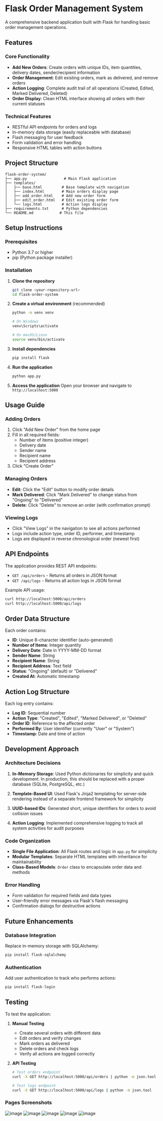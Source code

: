 # Flask Order Management System

A comprehensive backend application built with Flask for handling basic order management operations.

## Features

### Core Functionality
- **Add New Orders**: Create orders with unique IDs, item quantities, delivery dates, sender/recipient information
- **Order Management**: Edit existing orders, mark as delivered, and remove orders
- **Action Logging**: Complete audit trail of all operations (Created, Edited, Marked Delivered, Deleted)
- **Order Display**: Clean HTML interface showing all orders with their current statuses

### Technical Features
- RESTful API endpoints for orders and logs
- In-memory data storage (easily replaceable with database)
- Flash messaging for user feedback
- Form validation and error handling
- Responsive HTML tables with action buttons

## Project Structure

```
flask-order-system/
├── app.py                 # Main Flask application
├── templates/
│   ├── base.html         # Base template with navigation
│   ├── index.html        # Main orders display page
│   ├── add_order.html    # Add new order form
│   ├── edit_order.html   # Edit existing order form
│   └── logs.html         # Action logs display
├── requirements.txt      # Python dependencies
└── README.md            # This file
```

## Setup Instructions

### Prerequisites
- Python 3.7 or higher
- pip (Python package installer)

### Installation

1. **Clone the repository**
   ```bash
   git clone <your-repository-url>
   cd flask-order-system
   ```

2. **Create a virtual environment** (recommended)
   ```bash
   python -m venv venv
   
   # On Windows
   venv\Scripts\activate
   
   # On macOS/Linux
   source venv/bin/activate
   ```

3. **Install dependencies**
   ```bash
   pip install flask
   ```

4. **Run the application**
   ```bash
   python app.py
   ```

5. **Access the application**
   Open your browser and navigate to `http://localhost:5000`

## Usage Guide

### Adding Orders
1. Click "Add New Order" from the home page
2. Fill in all required fields:
   - Number of items (positive integer)
   - Delivery date
   - Sender name
   - Recipient name
   - Recipient address
3. Click "Create Order"

### Managing Orders
- **Edit**: Click the "Edit" button to modify order details
- **Mark Delivered**: Click "Mark Delivered" to change status from "Ongoing" to "Delivered"
- **Delete**: Click "Delete" to remove an order (with confirmation prompt)

### Viewing Logs
- Click "View Logs" in the navigation to see all actions performed
- Logs include action type, order ID, performer, and timestamp
- Logs are displayed in reverse chronological order (newest first)

## API Endpoints

The application provides REST API endpoints:

- `GET /api/orders` - Returns all orders in JSON format
- `GET /api/logs` - Returns all action logs in JSON format

Example API usage:
```bash
curl http://localhost:5000/api/orders
curl http://localhost:5000/api/logs
```

## Order Data Structure

Each order contains:
- **ID**: Unique 8-character identifier (auto-generated)
- **Number of Items**: Integer quantity
- **Delivery Date**: Date in YYYY-MM-DD format
- **Sender Name**: String
- **Recipient Name**: String
- **Recipient Address**: Text field
- **Status**: "Ongoing" (default) or "Delivered"
- **Created At**: Automatic timestamp

## Action Log Structure

Each log entry contains:
- **Log ID**: Sequential number
- **Action Type**: "Created", "Edited", "Marked Delivered", or "Deleted"
- **Order ID**: Reference to the affected order
- **Performed By**: User identifier (currently "User" or "System")
- **Timestamp**: Date and time of action

## Development Approach

### Architecture Decisions
1. **In-Memory Storage**: Used Python dictionaries for simplicity and quick development. In production, this should be replaced with a proper database (SQLite, PostgreSQL, etc.)

2. **Template-Based UI**: Used Flask's Jinja2 templating for server-side rendering instead of a separate frontend framework for simplicity

3. **UUID-based IDs**: Generated short, unique identifiers for orders to avoid collision issues

4. **Action Logging**: Implemented comprehensive logging to track all system activities for audit purposes

### Code Organization
- **Single File Application**: All Flask routes and logic in `app.py` for simplicity
- **Modular Templates**: Separate HTML templates with inheritance for maintainability
- **Class-Based Models**: `Order` class to encapsulate order data and methods

### Error Handling
- Form validation for required fields and data types
- User-friendly error messages via Flask's flash messaging
- Confirmation dialogs for destructive actions

## Future Enhancements

### Database Integration
Replace in-memory storage with SQLAlchemy:
```python
pip install flask-sqlalchemy
```

### Authentication
Add user authentication to track who performs actions:
```python
pip install flask-login
```

## Testing

To test the application:

1. **Manual Testing**
   - Create several orders with different data
   - Edit orders and verify changes
   - Mark orders as delivered
   - Delete orders and check logs
   - Verify all actions are logged correctly

2. **API Testing**
   ```bash
   # Test orders endpoint
   curl -X GET http://localhost:5000/api/orders | python -m json.tool
   
   # Test logs endpoint
   curl -X GET http://localhost:5000/api/logs | python -m json.tool
   ```

### Pages Screenshots
![image](https://github.com/user-attachments/assets/0fb3b8f1-8900-443d-afe5-4c6c6f29eb3c)
![image](https://github.com/user-attachments/assets/9764ffea-559e-4599-8605-6ea9a567338f)
![image](https://github.com/user-attachments/assets/331cc567-de8b-492b-bed0-8f70f2705f96)
![image](https://github.com/user-attachments/assets/ab4e0077-f874-4538-8636-0d8f38cdf196)
![image](https://github.com/user-attachments/assets/e3d6c7e2-e138-48ba-ab77-7ef7840f54d3)






